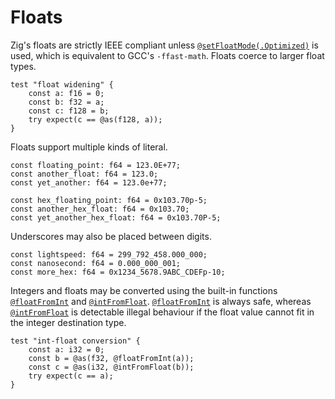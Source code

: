 # Floats

Zig's floats are strictly IEEE compliant unless
[`@setFloatMode(.Optimized)`](https://ziglang.org/documentation/master/#setFloatMode)
is used, which is equivalent to GCC's `-ffast-math`. Floats coerce to larger
float types.

```zig
test "float widening" {
    const a: f16 = 0;
    const b: f32 = a;
    const c: f128 = b;
    try expect(c == @as(f128, a));
}
```

Floats support multiple kinds of literal.

```zig
const floating_point: f64 = 123.0E+77;
const another_float: f64 = 123.0;
const yet_another: f64 = 123.0e+77;

const hex_floating_point: f64 = 0x103.70p-5;
const another_hex_float: f64 = 0x103.70;
const yet_another_hex_float: f64 = 0x103.70P-5;
```

Underscores may also be placed between digits.

```zig
const lightspeed: f64 = 299_792_458.000_000;
const nanosecond: f64 = 0.000_000_001;
const more_hex: f64 = 0x1234_5678.9ABC_CDEFp-10;
```

Integers and floats may be converted using the built-in functions
[`@floatFromInt`](https://ziglang.org/documentation/0.11.0/#floatFromInt) and
[`@intFromFloat`](https://ziglang.org/documentation/0.11.0/#intFromFloat).
[`@floatFromInt`](https://ziglang.org/documentation/0.11.0/#floatFromInt) is
always safe, whereas
[`@intFromFloat`](https://ziglang.org/documentation/0.11.0/#intFromFloat) is
detectable illegal behaviour if the float value cannot fit in the integer
destination type.

```zig
test "int-float conversion" {
    const a: i32 = 0;
    const b = @as(f32, @floatFromInt(a));
    const c = @as(i32, @intFromFloat(b));
    try expect(c == a);
}
```
